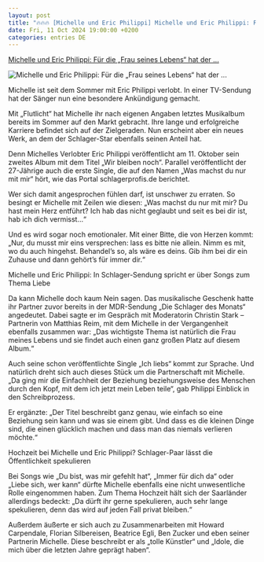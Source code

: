 ```yaml
---
layout: post
title: "🔥🔥🔥 [Michelle und Eric Philippi] Michelle und Eric Philippi: Für die „Frau seines Lebens“ hat der ..."
date: Fri, 11 Oct 2024 19:00:00 +0200
categories: entries DE
---
```

[Michelle und Eric Philippi: Für die „Frau seines Lebens“ hat der ...](https://www.suedkurier.de/ueberregional/kultur/schlager/michelle-und-eric-philippi-fuer-die-frau-seines-lebens-hat-der-schlager-saenger-eine-besondere-ueberraschung;art1373670,12201636)

![Michelle und Eric Philippi: Für die „Frau seines Lebens“ hat der ...](https://www.suedkurier.de/storage/image/6/5/9/8/14358956_470741767-jpg_shift-1200x0_1D1ZKg_Fx4AYW.webp)

Michelle ist seit dem Sommer mit Eric Philippi verlobt. In einer TV-Sendung hat der Sänger nun eine besondere Ankündigung gemacht.

Mit „Flutlicht“ hat Michelle ihr nach eigenen Angaben letztes Musikalbum bereits im Sommer auf den Markt gebracht. Ihre lange und erfolgreiche Karriere befindet sich auf der Zielgeraden. Nun erscheint aber ein neues Werk, an dem der Schlager-Star ebenfalls seinen Anteil hat.

Denn Michelles Verlobter Eric Philippi veröffentlicht am 11. Oktober sein zweites Album mit dem Titel „Wir bleiben noch“. Parallel veröffentlicht der 27-Jährige auch die erste Single, die auf den Namen „Was machst du nur mit mir“ hört, wie das Portal schlagerprofis.de berichtet.

Wer sich damit angesprochen fühlen darf, ist unschwer zu erraten. So besingt er Michelle mit Zeilen wie diesen: „Was machst du nur mit mir? Du hast mein Herz entführt? Ich hab das nicht geglaubt und seit es bei dir ist, hab ich dich vermisst…“

Und es wird sogar noch emotionaler. Mit einer Bitte, die von Herzen kommt: „Nur, du musst mir eins versprechen: lass es bitte nie allein. Nimm es mit, wo du auch hingehst. Behandel’s so, als wäre es deins. Gib ihm bei dir ein Zuhause und dann gehört’s für immer dir.“

Michelle und Eric Philippi: In Schlager-Sendung spricht er über Songs zum Thema Liebe

Da kann Michelle doch kaum Nein sagen. Das musikalische Geschenk hatte ihr Partner zuvor bereits in der MDR-Sendung „Die Schlager des Monats“ angedeutet. Dabei sagte er im Gespräch mit Moderatorin Christin Stark – Partnerin von Matthias Reim, mit dem Michelle in der Vergangenheit ebenfalls zusammen war: „Das wichtigste Thema ist natürlich die Frau meines Lebens und sie findet auch einen ganz großen Platz auf diesem Album.“

Auch seine schon veröffentlichte Single „Ich liebs“ kommt zur Sprache. Und natürlich dreht sich auch dieses Stück um die Partnerschaft mit Michelle. „Da ging mir die Einfachheit der Beziehung beziehungsweise des Menschen durch den Kopf, mit dem ich jetzt mein Leben teile“, gab Philippi Einblick in den Schreibprozess.

Er ergänzte: „Der Titel beschreibt ganz genau, wie einfach so eine Beziehung sein kann und was sie einem gibt. Und dass es die kleinen Dinge sind, die einen glücklich machen und dass man das niemals verlieren möchte.“

Hochzeit bei Michelle und Eric Philippi? Schlager-Paar lässt die Öffentlichkeit spekulieren

Bei Songs wie „Du bist, was mir gefehlt hat“, „Immer für dich da“ oder „Liebe sich, wer kann“ dürfte Michelle ebenfalls eine nicht unwesentliche Rolle eingenommen haben. Zum Thema Hochzeit hält sich der Saarländer allerdings bedeckt: „Da dürft ihr gerne spekulieren, auch sehr lange spekulieren, denn das wird auf jeden Fall privat bleiben.“

Außerdem äußerte er sich auch zu Zusammenarbeiten mit Howard Carpendale, Florian Silbereisen, Beatrice Egli, Ben Zucker und eben seiner Partnerin Michelle. Diese beschreibt er als „tolle Künstler“ und „Idole, die mich über die letzten Jahre geprägt haben“.

